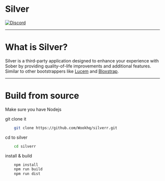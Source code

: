 # Silver

[![Discord](https://img.shields.io/badge/Discord-%235865F2.svg?style=for-the-badge&logo=discord&logoColor=white)](https://discord.gg/BXT7FYjTBa)

</div>

----

# What is Silver?

Silver is a third-party application designed to enhance your experience with Sober by providing quality-of-life improvements and additional features. Similar to other bootstrappers like [Lucem](https://github.com/xTrayambak/lucem) and [Bloxstrap](https://github.com/bloxstraplabs/bloxstrap).

-----

# Build from source

Make sure you have Nodejs

git clone it 

```bash
    git clone https://github.com/Wookhq/silverr.git
```

cd to silver

```bash
    cd silverr
```

install & build

```bash
    npm install
    npm run build
    npm run dist
```